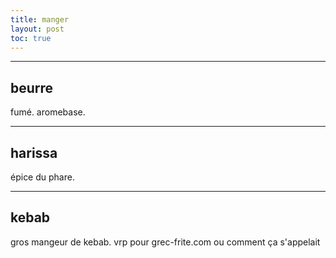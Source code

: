 ```yaml
---
title: manger
layout: post
toc: true
---
```




---

## beurre

fumé. aromebase.

---

## harissa

épice du phare.

---

## kebab

gros mangeur de kebab.
vrp pour grec-frite.com ou comment ça s'appelait

